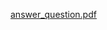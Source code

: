 [answer_question.pdf](https://github.com/amohazab/Arbitrage-Trading-Bot-/files/7475583/answer_question.pdf)
